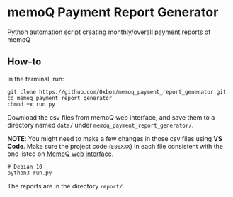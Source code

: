 # memoQ Payment Report Generator

Python automation script creating monthly/overall payment reports of memoQ

## How-to

In the terminal, run:

```shell
git clone https://github.com/0xboz/memoq_payment_report_generator.git
cd memoq_payment_report_generator
chmod +x run.py
```

Download the csv files from memoQ web interface, and save them to a directory named `data/` under `memoq_payment_report_generator/`.

**NOTE**: You might need to make a few changes in those csv files using **VS Code**. Make sure the project code (`E00XXX`) in each file consistent with the one listed on [MemoQ web interface](https://terra.memoqworld.com/memoqweb/).

```shell
# Debian 10
python3 run.py
```

The reports are in the directory `report/`.
